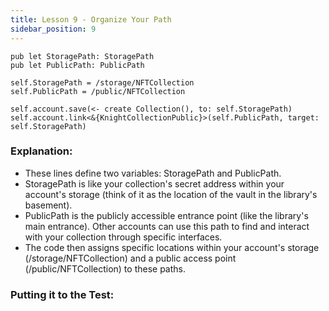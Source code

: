 ```yaml
---
title: Lesson 9 - Organize Your Path
sidebar_position: 9
---
```


```cadence
pub let StoragePath: StoragePath
pub let PublicPath: PublicPath
```

```cadence
self.StoragePath = /storage/NFTCollection
self.PublicPath = /public/NFTCollection

self.account.save(<- create Collection(), to: self.StoragePath)
self.account.link<&{KnightCollectionPublic}>(self.PublicPath, target: self.StoragePath)
```

### **Explanation:**

- These lines define two variables: StoragePath and PublicPath.
- StoragePath is like your collection's secret address within your account's storage (think of it as the location of the vault in the library's basement).
- PublicPath is the publicly accessible entrance point (like the library's main entrance). Other accounts can use this path to find and interact with your collection through specific interfaces.
- The code then assigns specific locations within your account's storage (/storage/NFTCollection) and a public access point (/public/NFTCollection) to these paths.

### **Putting it to the Test:**
